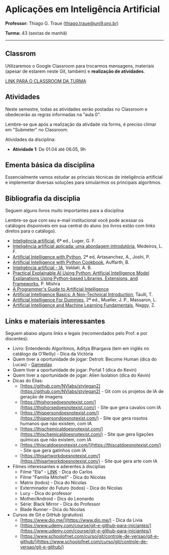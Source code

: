 # Aplicações em Inteligência Artificial

**Professor:** Thiago G. Traue (thiago.traue@uni9.pro.br)

**Turma:** 43 (sextas de manhã)

***

## Classrom

Utilizaremos o Google Classroom para trocarmos mensagens, materiais (apesar de estarem neste Git, também) e **realização de atividades**.

[LINK PARA O CLASSROOM DA TURMA](https://classroom.google.com/c/NDY1OTg1Mzg4NzU3?cjc=ngg6ndw)

## Atividades

Neste semestre, todas as atividades serão postadas no Classroom e obedecerão as regras informadas na "aula 0".

Lembre-se que após a realização da ativdade via forms, é preciso climar em "Submeter" no Classroom.

Atividades da disciplina:

- **Atividade 1**: De 01.04 até 06.05, 9h

## Ementa básica da disciplina

Essencialmente vamos estudar as princiais técnicas de inteligência artificial e implementar diversas soluções para simularmos os principais algoritmos.

## Bibliografia da disciplia

Seguem alguns livros muito importantes para a disciplina

Lembre-se que com seu e-mail institucional você pode acessar os catálogos disponíveis em sua central do aluno (os livros estão com links diretos para o catálogo).

- [Inteligência artificial](https://plataforma.bvirtual.com.br/Acervo/Publicacao/180430), 6ª ed., Luger, G. F.  
- [Inteligência artificial aplicada: uma abordagem introdutória](https://plataforma.bvirtual.com.br/Acervo/Publicacao/161682), Medeiros, L. F.
- [Artificial Intelligence with Python](https://learning.oreilly.com/library/view/artificial-intelligence-with/9781839219535/), 2ª ed, Artasanchez, A., Joshi, P.
- [Artificial Intelligence with Python Cookbook](https://learning.oreilly.com/library/view/artificial-intelligence-with/9781789133967/), Auffarth, B.
- [Inteligência artificial - IA](https://plataforma.bvirtual.com.br/Acervo/Publicacao/191624), Valdati, A. B.
- [Practical Explainable AI Using Python: Artificial Intelligence Model Explanations Using Python-based Libraries, Extensions, and Frameworks](https://learning.oreilly.com/library/view/practical-explainable-ai/9781484271582/), P. Mishra
- [A Programmer's Guide to Artificial Intelligence](https://learning.oreilly.com/playlists/496f14b2-4028-47dd-84dd-6313b5f158c7/)
- [Artificial Intelligence Basics: A Non-Technical Introduction](https://learning.oreilly.com/library/view/artificial-intelligence-basics/9781484250280/), Taulli, T.
- [Artificial Intelligence For Dummies](https://learning.oreilly.com/library/view/artificial-intelligence-for/9781119796763/), 2ª ed., Mueller, J. P., Massaron, L.
- [Artificial Intelligence and Machine Learning Fundamentals](https://learning.oreilly.com/videos/artificial-intelligence-and/9781789953671/), Naggy, Z.

## Links e materiais interessantes

Seguem abaixo alguns links e legais (recomendados pelo Prof. e por discentes):

- Livro: Entendendo Algoritmos, Aditya Bhargava (tem em inglês no catálogo da O'Reilly) - Dica da Victória
- Quem tiver a oportunidade de jogar: Detroit: Become Human (dica do Lucas) - [Gameplay](https://www.youtube.com/watch?v=LyBYdYnaX0c)
- Quem tiver a oportunidade de jogar: Portal 1 (dica do Kevin)
- Quem tiver a oportunidade de jogar: Alien Isolation (dica do Kevin)
- Dicas do Elias:
  - [https://github.com/NVlabs/stylegan2](https://github.com/NVlabs/stylegan2) - Git com os projetos de IA de geração de imagens
  - [https://thishorsedoesnotexist.com/](https://thishorsedoesnotexist.com/) - Site que gera cavalos com IA
  - [https://thispersondoesnotexist.com/](https://thispersondoesnotexist.com/) - Site que gera rosotos humanos que não existem, com IA
  - [https://thischemicaldoesnotexist.com/](https://thischemicaldoesnotexist.com/) - Site que gera ligações químicas que não existem, com IA
  - [https://thiscatdoesnotexist.com/](https://thiscatdoesnotexist.com/) - Site que gera gatinhos com IA
  - [https://thisartworkdoesnotexist.com/](https://thisartworkdoesnotexist.com/) - Site que gera arte com IA
- Filmes interessantes e aderentes à disciplias
  - Filme "Ela" - [LINK](https://www.adorocinema.com/filmes/filme-206799/) - Dica do Carlos
  - Filme "Familia Mitchell" - Dica do Nicolas
  - Matrix (todos) - Dica do Nicolas
  - Exterminador do Futuro (todos) - Dica do Nicolas
  - Lucy - Dica do professor
  - Mother/Android - Dics do Leonardo
  - Série: Black Mirror - Dica do Professor
  - Blade Runner - Dica do Nicolas
- Cursos de Git e GitHub (gratuitos)
  - [https://www.dio.me/](https://www.dio.me/) - Dica da Livia
  - [https://www.udemy.com/course/git-e-github-para-iniciantes/](https://www.udemy.com/course/git-e-github-para-iniciantes/)
  - [https://www.schoolofnet.com/curso/git/controle-de-versao/git-e-github/](https://www.schoolofnet.com/curso/git/controle-de-versao/git-e-github/)
